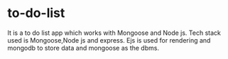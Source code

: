 # to-do-list
It is a to do list app which works with Mongoose and Node js.
Tech stack used is Mongoose,Node js and express.
 Ejs is used for rendering and mongodb to store data and mongoose as the dbms.

